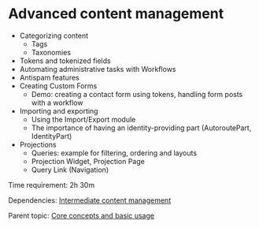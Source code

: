 # Advanced content management



- Categorizing content
	- Tags
	- Taxonomies
- Tokens and tokenized fields
- Automating administrative tasks with Workflows
- Antispam features
- Creating Custom Forms
	- Demo: creating a contact form using tokens, handling form posts with a workflow
- Importing and exporting
	- Using the Import/Export module
	- The importance of having an identity-providing part (AutoroutePart, IdentityPart)
- Projections
	- Queries: example for filtering, ordering and layouts
	- Projection Widget, Projection Page
	- Query Link (Navigation)

Time requirement: 2h 30m

Dependencies: [Intermediate content management](IntermediateContentManagement)

Parent topic: [Core concepts and basic usage](./)